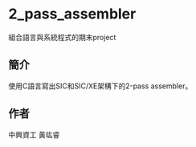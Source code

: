 # 2_pass_assembler
組合語言與系統程式的期末project

## 簡介
使用C語言寫出SIC和SIC/XE架構下的2-pass assembler。

## 作者
中興資工 黃竑睿
